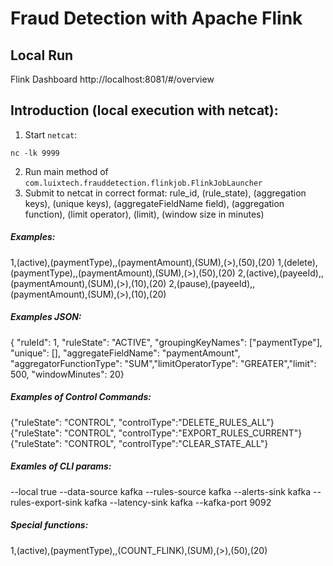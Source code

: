 # Fraud Detection with Apache Flink

## Local Run
Flink Dashboard
http://localhost:8081/#/overview


## Introduction (local execution with netcat):

1. Start `netcat`:
```
nc -lk 9999
```
2. Run main method of `com.luixtech.frauddetection.flinkjob.FlinkJobLauncher`
3. Submit to netcat in correct format:
rule_id, (rule_state), (aggregation keys), (unique keys), (aggregateFieldName field), (aggregation function), (limit operator), (limit), (window size in minutes)

##### Examples:

1,(active),(paymentType),,(paymentAmount),(SUM),(>),(50),(20)
1,(delete),(paymentType),,(paymentAmount),(SUM),(>),(50),(20)
2,(active),(payeeId),,(paymentAmount),(SUM),(>),(10),(20)
2,(pause),(payeeId),,(paymentAmount),(SUM),(>),(10),(20)

##### Examples JSON:  
{ "ruleId": 1, "ruleState": "ACTIVE", "groupingKeyNames": ["paymentType"], "unique": [], "aggregateFieldName": "paymentAmount", "aggregatorFunctionType": "SUM","limitOperatorType": "GREATER","limit": 500, "windowMinutes": 20}

##### Examples of Control Commands:

{"ruleState": "CONTROL", "controlType":"DELETE_RULES_ALL"}
{"ruleState": "CONTROL", "controlType":"EXPORT_RULES_CURRENT"}
{"ruleState": "CONTROL", "controlType":"CLEAR_STATE_ALL"}


##### Examles of CLI params:
--local true --data-source kafka --rules-source kafka --alerts-sink kafka --rules-export-sink kafka --latency-sink kafka --kafka-port 9092

##### Special functions:
1,(active),(paymentType),,(COUNT_FLINK),(SUM),(>),(50),(20)
